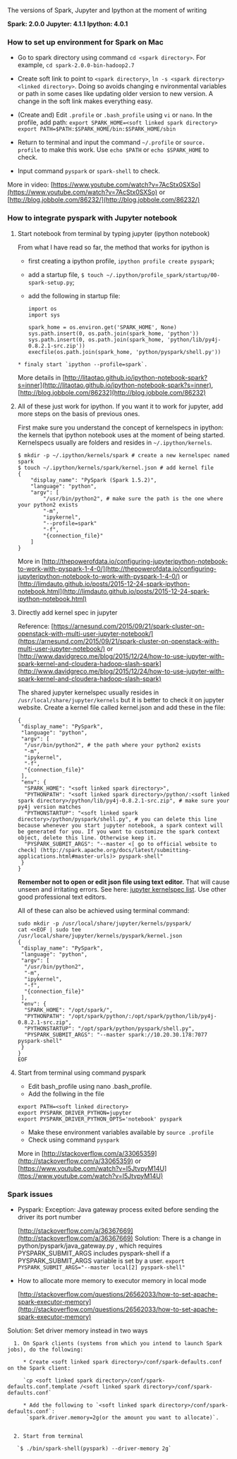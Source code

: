 
The versions of Spark, Jupyter and Ipython at the moment of writing

__Spark: 2.0.0__
__Jupyter: 4.1.1__
__Ipython: 4.0.1__

### How to set up environment for Spark on Mac

 - Go to spark directory using command `cd <spark directory>`. For example, `cd spark-2.0.0-bin-hadoop2.7`
 
 -	Create soft link to point to `<spark directory>`, `ln -s <spark directory> <linked directory>`. Doing so avoids changing e    nvironmental variables or path in some cases like updating older version to new version. A change in the soft link makes everything easy.
 
 - (Create and) Edit `.profile` or `.bash_profile` using  `vi` or `nano`. In the profile, add path: `export SPARK_HOME=<soft linked spark directory>`
`export PATH=$PATH:$SPARK_HOME/bin:$SPARK_HOME/sbin`

 - Return to terminal and input the command `~/.profile` or `source. profile` to make this work. Use `echo $PATH` or `echo $SPARK_HOME` to check.

 - Input command `pyspark` or `spark-shell` to check.

More in video: [https://www.youtube.com/watch?v=7AcStx0SXSo](https://www.youtube.com/watch?v=7AcStx0SXSo) or [http://blog.jobbole.com/86232/](http://blog.jobbole.com/86232/)


### How to integrate pyspark with Jupyter notebook

1. Start notebook from terminal by typing jupyter (ipython notebook)

      From what I have read so far, the method that works for ipython is 
      
      * first creating a ipython profile, `ipython profile create pyspark`;
      * add a startup file, `$ touch ~/.ipython/profile_spark/startup/00-spark-setup.py`;
      * add the following in startup file:

          ```
          import os
          import sys

          spark_home = os.environ.get('SPARK_HOME', None)
          sys.path.insert(0, os.path.join(spark_home, 'python'))
          sys.path.insert(0, os.path.join(spark_home, 'python/lib/py4j-0.8.2.1-src.zip'))
          execfile(os.path.join(spark_home, 'python/pyspark/shell.py'))
          ```

       * finaly start `ipython --profile=spark`.

      More details in [http://litaotao.github.io/ipython-notebook-spark?s=inner](http://litaotao.github.io/ipython-notebook-spark?s=inner), [http://blog.jobbole.com/86232](http://blog.jobbole.com/86232)

2. All of these just work for ipython. If you want it to work for jupyter, add more steps on the basis of previous ones.

      First make sure you understand the concept of kernelspecs in ipython: the kernels that ipython notebook uses at the moment of being started. Kernelspecs usually are folders and resides in `~/.ipython/kernels`. 

      ```
      $ mkdir -p ~/.ipython/kernels/spark # create a new kernelspec named spark
      $ touch ~/.ipython/kernels/spark/kernel.json # add kernel file
      {
          "display_name": "PySpark (Spark 1.5.2)", 
          "language": "python",
          "argv": [
              "/usr/bin/python2", # make sure the path is the one where your python2 exists
              "-m",
              "ipykernel",
              "--profile=spark"
              "-f",
              "{connection_file}"
          ]
      } 
      ```
      More in [http://thepowerofdata.io/configuring-jupyteripython-notebook-to-work-with-pyspark-1-4-0/](http://thepowerofdata.io/configuring-jupyteripython-notebook-to-work-with-pyspark-1-4-0/) or [http://limdauto.github.io/posts/2015-12-24-spark-ipython-notebook.html](http://limdauto.github.io/posts/2015-12-24-spark-ipython-notebook.html)
 
3. Directly add kernel spec in jupyter 

      Reference: [https://arnesund.com/2015/09/21/spark-cluster-on-openstack-with-multi-user-jupyter-notebook/](https://arnesund.com/2015/09/21/spark-cluster-on-openstack-with-multi-user-jupyter-notebook/) or [http://www.davidgreco.me/blog/2015/12/24/how-to-use-jupyter-with-spark-kernel-and-cloudera-hadoop-slash-spark](http://www.davidgreco.me/blog/2015/12/24/how-to-use-jupyter-with-spark-kernel-and-cloudera-hadoop-slash-spark)


      The shared jupyter kernelspec usually resides in `/usr/local/share/jupyter/kernels` but it is better to check it on jupyter website. Create a kernel file called kernel.json and add these in the file:

      ```
      {
       "display_name": "PySpark",
       "language": "python",
       "argv": [
        "/usr/bin/python2", # the path where your python2 exists
        "-m",
        "ipykernel",
        "-f",
        "{connection_file}"
       ],
       "env": {
        "SPARK_HOME": "<soft linked spark directory>", 
        "PYTHONPATH": "<soft linked spark directory>/python/:<soft linked spark directory>/python/lib/py4j-0.8.2.1-src.zip", # make sure your py4j version matches
        "PYTHONSTARTUP": "<soft linked spark directory>/python/pyspark/shell.py", # you can delete this line because whenever you start jupyter notebook, a spark context will be generated for you. If you want to customize the spark context object, delete this line. Otherwise keep it. 
        "PYSPARK_SUBMIT_ARGS": "--master <[ go to official website to check] (http://spark.apache.org/docs/latest/submitting-applications.html#master-urls)> pyspark-shell"
       }
      }
      ```

     **Remember not to open or edit json file using text editor.** That will cause unseen and irritating errors. See here: [jupyter kernelspec list]( https://github.com/jupyter/notebook/issues/1477). Use other good professional text editors. 

     All of these can also be achieved using terminal command:

     ```
     sudo mkdir -p /usr/local/share/jupyter/kernels/pyspark/
     cat <<EOF | sudo tee /usr/local/share/jupyter/kernels/pyspark/kernel.json
     {
      "display_name": "PySpark",
      "language": "python",
      "argv": [
       "/usr/bin/python2",
       "-m",
       "ipykernel",
       "-f",
       "{connection_file}"
      ],
      "env": {
       "SPARK_HOME": "/opt/spark/",
       "PYTHONPATH": "/opt/spark/python/:/opt/spark/python/lib/py4j-0.8.2.1-src.zip",
       "PYTHONSTARTUP": "/opt/spark/python/pyspark/shell.py",
       "PYSPARK_SUBMIT_ARGS": "--master spark://10.20.30.178:7077 pyspark-shell"
      }
     }
     EOF
     ```


4. Start from terminal using command pyspark

     *  Edit bash_profile using nano .bash_profile. 
     *	 Add the follwing in the file 
     
     ```
     export PATH=<soft linked directory>
     export PYSPARK_DRIVER_PYTHON=jupyter
     export PYSPARK_DRIVER_PYTHON_OPTS='notebook' pyspark
     ```
     *	Make these environment variables available by `source .profile`
     *	Check using command `pyspark`

    More in [http://stackoverflow.com/a/33065359](http://stackoverflow.com/a/33065359) or [https://www.youtube.com/watch?v=I5JtvpyM14U](ttps://www.youtube.com/watch?v=I5JtvpyM14U)

### Spark issues 
  
  - Pyspark: Exception: Java gateway process exited before sending the driver its port number
   
    [http://stackoverflow.com/a/36367669](http://stackoverflow.com/a/36367669) 
    Solution: There is a change in python/pyspark/java_gateway.py , which requires PYSPARK_SUBMIT_ARGS includes pyspark-shell if a PYSPARK_SUBMIT_ARGS variable is set by a user. `export PYSPARK_SUBMIT_ARGS="--master local[2] pyspark-shell" `

  - How to allocate more memory to executor memory in local mode

    [http://stackoverflow.com/questions/26562033/how-to-set-apache-spark-executor-memory](http://stackoverflow.com/questions/26562033/how-to-set-apache-spark-executor-memory)

   Solution: Set driver memory instead in two ways

      1. On Spark clients (systems from which you intend to launch Spark jobs), do the following:
      
         * Create <soft linked spark directory>/conf/spark-defaults.conf on the Spark client:
         
         `cp <soft linked spark directory>/conf/spark-defaults.conf.template /<soft linked spark directory>/conf/spark-defaults.conf`
         
         * Add the following to `<soft linked spark directory>/conf/spark-defaults.conf`:
          `spark.driver.memory=2g(or the amount you want to allocate)`.
         

      2. Start from terminal
     
       `$ ./bin/spark-shell(pyspark) --driver-memory 2g`




